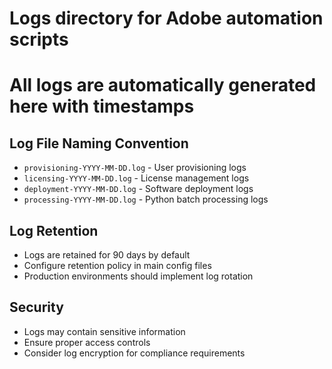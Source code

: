 # Logs directory for Adobe automation scripts
# All logs are automatically generated here with timestamps

## Log File Naming Convention
- `provisioning-YYYY-MM-DD.log` - User provisioning logs
- `licensing-YYYY-MM-DD.log` - License management logs  
- `deployment-YYYY-MM-DD.log` - Software deployment logs
- `processing-YYYY-MM-DD.log` - Python batch processing logs

## Log Retention
- Logs are retained for 90 days by default
- Configure retention policy in main config files
- Production environments should implement log rotation

## Security
- Logs may contain sensitive information
- Ensure proper access controls
- Consider log encryption for compliance requirements
